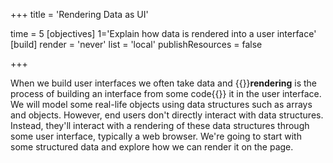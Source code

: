 +++
title = 'Rendering Data as UI'

time = 5
[objectives]
    1='Explain how data is rendered into a user interface'
[build]
  render = 'never'
  list = 'local'
  publishResources = false

+++

When we build user interfaces we often take data and {{<tooltip title="render">}}**rendering** is the process of building an interface from some code{{</tooltip>}} it in the user interface. We will model some real-life objects using data structures such as arrays and objects. However, end users don't directly interact with data structures. Instead, they'll interact with a rendering of these data structures through some user interface, typically a web browser. We're going to start with some structured data and explore how we can render it on the page.
